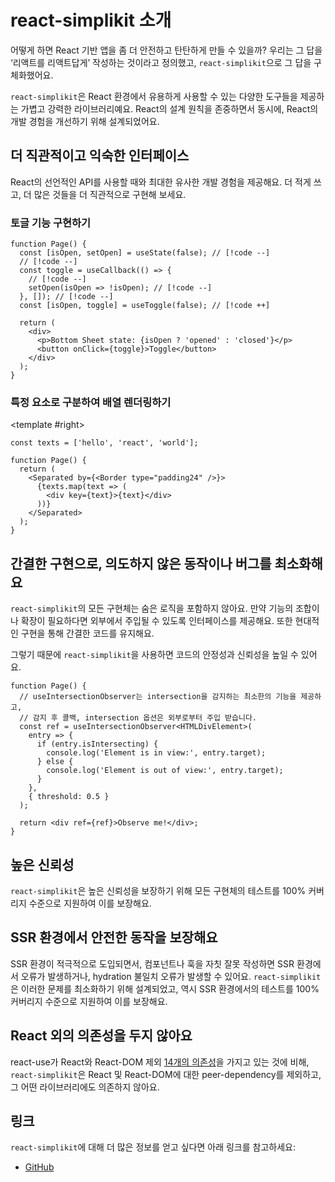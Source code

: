 # react-simplikit 소개

어떻게 하면 React 기반 앱을 좀 더 안전하고 탄탄하게 만들 수 있을까? 우리는 그 답을 ‘리액트를 리액트답게’ 작성하는 것이라고 정의했고, `react-simplikit`으로 그 답을 구체화했어요.

`react-simplikit`은 React 환경에서 유용하게 사용할 수 있는 다양한 도구들을 제공하는 가볍고 강력한 라이브러리예요. React의 설계 원칙을 존중하면서 동시에, React의 개발 경험을 개선하기 위해 설계되었어요.

## 더 직관적이고 익숙한 인터페이스

React의 선언적인 API를 사용할 때와 최대한 유사한 개발 경험을 제공해요. 더 적게 쓰고, 더 많은 것들을 더 직관적으로 구현해 보세요.

### 토글 기능 구현하기

```tsx
function Page() {
  const [isOpen, setOpen] = useState(false); // [!code --]
  // [!code --]
  const toggle = useCallback(() => {
    // [!code --]
    setOpen(isOpen => !isOpen); // [!code --]
  }, []); // [!code --]
  const [isOpen, toggle] = useToggle(false); // [!code ++]

  return (
    <div>
      <p>Bottom Sheet state: {isOpen ? 'opened' : 'closed'}</p>
      <button onClick={toggle}>Toggle</button>
    </div>
  );
}
```

### 특정 요소로 구분하여 배열 렌더링하기

<SplitView>
  <template #left>

```tsx [without-react-simplikit.tsx]
const texts = ['hello', 'react', 'world'];

function Page() {
  return (
    <>
      {texts.map((text, idx) => (
        <Fragment key={text}>
          <div>{text}</div>
          {idx < texts.length - 1 ? <Border type="padding24" /> : null}
        </Fragment>
      ))}
    </>
  );
}
```

  </template>

<template #right>

```tsx [without-react-simplikit.tsx]
const texts = ['hello', 'react', 'world'];

function Page() {
  return (
    <Separated by={<Border type="padding24" />}>
      {texts.map(text => (
        <div key={text}>{text}</div>
      ))}
    </Separated>
  );
}
```

  </template>
</SplitView>

## 간결한 구현으로, 의도하지 않은 동작이나 버그를 최소화해요

`react-simplikit`의 모든 구현체는 숨은 로직을 포함하지 않아요. 만약 기능의 조합이나 확장이 필요하다면 외부에서 주입될 수 있도록 인터페이스를 제공해요. 또한 현대적인 구현을 통해 간결한 코드를 유지해요.

그렇기 때문에 `react-simplikit`을 사용하면 코드의 안정성과 신뢰성을 높일 수 있어요.

```tsx
function Page() {
  // useIntersectionObserver는 intersection을 감지하는 최소한의 기능을 제공하고,
  // 감지 후 콜백, intersection 옵션은 외부로부터 주입 받습니다.
  const ref = useIntersectionObserver<HTMLDivElement>(
    entry => {
      if (entry.isIntersecting) {
        console.log('Element is in view:', entry.target);
      } else {
        console.log('Element is out of view:', entry.target);
      }
    },
    { threshold: 0.5 }
  );

  return <div ref={ref}>Observe me!</div>;
}
```

## 높은 신뢰성

`react-simplikit`은 높은 신뢰성을 보장하기 위해 모든 구현체의 테스트를 100% 커버리지 수준으로 지원하여 이를 보장해요.

## SSR 환경에서 안전한 동작을 보장해요

SSR 환경이 적극적으로 도입되면서, 컴포넌트나 훅을 자칫 잘못 작성하면 SSR 환경에서 오류가 발생하거나, hydration 불일치 오류가 발생할 수 있어요. `react-simplikit`은 이러한 문제를 최소화하기 위해 설계되었고, 역시 SSR 환경에서의 테스트를 100% 커버리지 수준으로 지원하여 이를 보장해요.

## React 외의 의존성을 두지 않아요

react-use가 React와 React-DOM 제외 [14개의 의존성](https://www.npmjs.com/package/react-use?activeTab=dependencies)을 가지고 있는 것에 비해, `react-simplikit`은 React 및 React-DOM에 대한 peer-dependency를 제외하고, 그 어떤 라이브러리에도 의존하지 않아요.

## 링크

`react-simplikit`에 대해 더 많은 정보를 얻고 싶다면 아래 링크를 참고하세요:

- [GitHub](https://github.com/toss/react-simplikit)
